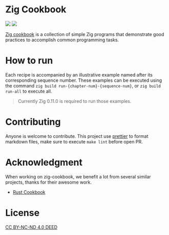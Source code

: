 # Zig Cookbook

[![](https://github.com/zigcc/zig-cookbook/actions/workflows/ci.yml/badge.svg)](https://github.com/zigcc/zig-cookbook/actions/workflows/ci.yml)
[![](https://github.com/zigcc/zig-cookbook/actions/workflows/pages.yml/badge.svg)](https://github.com/zigcc/zig-cookbook/actions/workflows/pages.yml)

[Zig cookbook](https://zigcc.github.io/zig-cookbook/) is a collection of simple Zig programs that demonstrate good practices to accomplish common programming tasks.

# How to run

Each recipe is accompanied by an illustrative example named after its corresponding sequence number. These examples can be executed using the command `zig build run-{chapter-num}-{sequence-num}`, or `zig build run-all` to execute all.

> Currently Zig 0.11.0 is required to run those examples.

# Contributing

Anyone is welcome to contribute. This project use [prettier](https://prettier.io/) to format markdown files, make sure to execute `make lint` before open PR.

# Acknowledgment

When working on zig-cookbook, we benefit a lot from several similar projects, thanks for their awesome work.

- [Rust Cookbook](https://github.com/rust-lang-nursery/rust-cookbook)

# License

[CC BY-NC-ND 4.0 DEED](https://creativecommons.org/licenses/by-nc-nd/4.0/)
